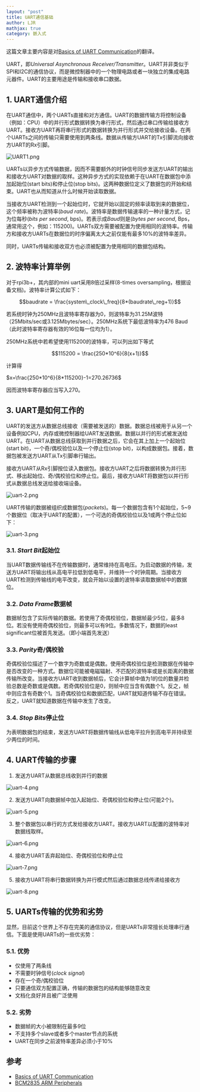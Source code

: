 ```yaml
---
layout: "post"
title: UART通信基础
author: LJR
mathjax: true
category: 嵌入式
---
```


这篇文章主要内容是对[Basics of UART Communication](https://cs140e.sergio.bz/notes/lec4/uart-basics.pdf)的翻译。

UART，即*Universal Asynchronous Receiver/Transmitter*。UART并非类似于SPI和I2C的通信协议，而是微控制器中的一个物理电路或者一块独立的集成电路元器件。UART的主要用途是传输和接收串口数据。

## 1. UART通信介绍

在UART通信中，两个UARTs直接和对方通信。UART的数据传输方将控制设备（例如：CPU）中的并行形式数据转换为串行形式，然后通过串口传输给接收方UART。接收方UART再将串行形式的数据转换为并行形式并交给接收设备。在两个UARTs之间的传输只需要使用到两条线。数据从传输方UART的Tx引脚流向接收方UART的Rx引脚。

![UART1.png](https://i.loli.net/2021/02/23/QRB6IdnTmepPCxS.png)

UARTs以异步方式传输数据，因而不需要额外的时钟信号同步发送方UART的输出和接收方UART对数据的取样。这种异步方式的实现依赖于在UART在数据包中添加起始位(start bits)和停止位(stop bits)。这两种数据位定义了数据包的开始和结束。UART也从而知道从什么时候开始读取数据。

当接收方UART检测到一个起始位时，它就开始以固定的频率读取到来的数据位，这个频率被称为波特率(*baud rate*)。波特率是数据传输速率的一种计量方式，记为位每秒(*bits per second*, bps)。若表示成*Baud*则是(*bytes per second*, Bps，通常用这个，例如：115200)。UARTs双方需要被配置为使用相同的波特率。传输方和接收方UARTs在数据位的时序偏离太大之前仅能有最多10%的波特率差异。

同时，UARTs传输和接收双方也必须被配置为使用相同的数据包结构。

## 2. 波特率计算举例

对于rpi3b+，其内部的mini uart采用8倍过采样(8-times oversampling，根据设备文档)。波特率计算公式如下：

$$baudrate = \frac{system\_clock\_freq}{8*(baudrate\_reg+1)}$$

若系统时钟为250MHz且波特率寄存器为0，则波特率为31.25M波特（25Mbits/sec或3.125Mbytes/sec）。250MHz系统下最低波特率为476 Baud（此时波特率寄存器有效的16位每一位均为1）。

250MHz系统中若希望使用115200的波特率，可以列出如下等式

$$115200 = \frac{250*10^6}{8(x+1)}$$

计算得

$x=\frac{250*10^6}{8*115200}-1=270.26736$

因而波特率寄存器应当写入270。

## 3. UART是如何工作的

UART的发送方从数据总线接收（需要被发送的）数据。数据总线被用于从另一个设备例如CPU，内存或微控制器给UART发送数据。数据以并行的形式被发送给UART。在UART从数据总线获取到并行数据之后，它会在其上加上一个起始位(start bit)，一个奇/偶校验位以及一个停止位(stop bit)，以构成数据包。接着，数据包被发送方UART从Tx引脚串行输出。

接收方UART从Rx引脚按位读入数据包。接收方UART之后将数据转换为并行形式、移出起始位、奇/偶校验位和停止位。最后，接收方UART将数据包以并行形式从数据总线发送给接收端设备。

![uart-2.png](https://i.loli.net/2021/02/23/bwUZmWptjgL4VX3.png)

UART传输的数据被组织成数据包(*packets*)。每一个数据包含有1个起始位，5~9个数据位（取决于UART的配置），一个可选的奇偶校验位以及1或两个停止位如下：

![uart-3.png](https://i.loli.net/2021/02/23/8dWkIexlQO3hZLC.png)

### 3.1. *Start Bit*起始位

当UART数据传输线不在传输数据时，通常维持在高电压。为启动数据的传输，发送方UART将输出线从高电平拉低到低电平，并维持一个时钟周期。当接收方UART检测到传输线的电平改变，就会开始以设置的波特率读取数据帧中的数据位。

### 3.2. *Data Frame*数据帧

数据帧包含了实际传输的数据。若使用了奇偶校验位，数据帧最少5位，最多8位。若没有使用奇偶校验位，则最多可以有9位。多数情况下，数据的least significant位被首先发送。（即小端首先发送）

### 3.3. *Parity*奇/偶校验

奇偶校验位描述了一个数字为奇数或是偶数。使用奇偶校验位是检测数据在传输中是否改变的一种方式。数据位可能被电磁辐射、不匹配的波特率或是长距离的数据传输所改变。当接收方UART收到数据帧后，它会计算帧中值为1的位的数量并检验总数是奇数或是偶数。若奇偶校验位是0，则帧中应当含有偶数个1。反之，帧中则应含有奇数个1。当奇偶校验位和数据匹配，UART就知道传输不存在错误。反之，UART就知道数据在传输中发生了改变。

### 3.4. *Stop Bits*停止位

为表明数据包的结束，发送方UART将数据传输线从低电平拉升到高电平并持续至少两位的时间。

## 4. UART传输的步骤

1. 发送方UART从数据总线收到并行的数据

![uart-4.png](https://i.loli.net/2021/02/23/wRVGjC1UDiKpxv5.png)

2. 发送方UART向数据帧中加入起始位、奇偶校验位和停止位(可能2个)。

![uart-5.png](https://i.loli.net/2021/02/23/xH4aSMrD3G8zJ9k.png)

3. 整个数据包以串行的方式发给接收方UART。接收方UART以配置的波特率对数据线取样。

![uart-6.png](https://i.loli.net/2021/02/23/wtRr8QpN1WoK3gT.png)

4. 接收方UART丢弃起始位、奇偶校验位和停止位

![uart-7.png](https://i.loli.net/2021/02/23/bk3PtDqswV8vjol.png)

5. 接收方UART将串行数据转换为并行模式然后通过数据总线传递给接收方

![uart-8.png](https://i.loli.net/2021/02/23/WTnCXODaL9NuJB1.png)

## 5. UARTs传输的优势和劣势

显然，目前这个世界上不存在完美的通信协议，但是UARTs非常擅长处理串行通信。下面是使用UARTs的一些优劣势：

### 5.1. 优势

+ 仅使用了两条线
+ 不需要时钟信号(*clock signal*)
+ 存在一个奇/偶校验位
+ 只要通信双方配置正确，传输的数据包的结构能够随意改变
+ 文档化良好并且被广泛使用

### 5.2. 劣势

+ 数据帧的大小被限制在最多9位
+ 不支持多个slave或者多个master节点的系统
+ UART在同步之前波特率差异必须小于10%

## 参考

+ [Basics of UART Communication](https://cs140e.sergio.bz/notes/lec4/uart-basics.pdf)
+ [BCM2835 ARM Peripherals](https://cs140e.sergio.bz/docs/BCM2837-ARM-Peripherals.pdf)
